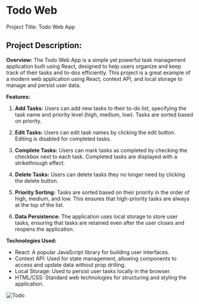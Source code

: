 # Todo Web 
Project Title: Todo Web App

Project Description:
---------------------

**Overview:**
The Todo Web App is a simple yet powerful task management application built using React, designed to help users organize and keep track of their tasks and to-dos efficiently. This project is a great example of a modern web application using React, context API, and local storage to manage and persist user data.

**Features:**
1. **Add Tasks:** Users can add new tasks to their to-do list, specifying the task name and priority level (high, medium, low). Tasks are sorted based on priority.

2. **Edit Tasks:** Users can edit task names by clicking the edit button. Editing is disabled for completed tasks.

3. **Complete Tasks:** Users can mark tasks as completed by checking the checkbox next to each task. Completed tasks are displayed with a strikethrough effect.

4. **Delete Tasks:** Users can delete tasks they no longer need by clicking the delete button.

5. **Priority Sorting:** Tasks are sorted based on their priority in the order of high, medium, and low. This ensures that high-priority tasks are always at the top of the list.

6. **Data Persistence:** The application uses local storage to store user tasks, ensuring that tasks are retained even after the user closes and reopens the application.

**Technologies Used:**
- React: A popular JavaScript library for building user interfaces.
- Context API: Used for state management, allowing components to access and update data without prop drilling.
- Local Storage: Used to persist user tasks locally in the browser.
- HTML/CSS: Standard web technologies for structuring and styling the application.



![Todo](https://github.com/govinds9/Todo_web/assets/94511091/c4af9f10-a53e-4cae-95f4-fc9afe10eb73)
